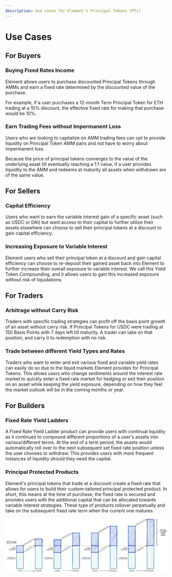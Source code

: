 ```yaml
---
description: Use cases for Element's Principal Tokens (PTs)
---
```


# Use Cases

## For Buyers

### Buying Fixed Rates Income

Element allows users to purchase discounted Principal Tokens through AMMs and earn a fixed rate determined by the discounted value of the purchase.

For example, if a user purchases a 12-month Term Principal Token for ETH trading at a 10% discount, the effective fixed rate for making that purchase would be 10%.‌

### Earn Trading Fees without Impermanent Loss

Users who are looking to capitalize on AMM trading fees can opt to provide liquidity on Principal Token AMM pairs and not have to worry about impermanent loss.

Because the price of principal tokens converges to the value of the underlying asset till eventually reaching a 1:1 value, if a user provides liquidity to the AMM and redeems at maturity all assets when withdrawn are of the same value.

## For Sellers

### Capital Efficiency

‌Users who want to earn the variable interest gain of a specific asset (such as USDC or DAI) but want access to their capital to further utilize their assets elsewhere can choose to sell their principal tokens at a discount to gain capital efficiency.

### Increasing Exposure to Variable Interest

Element users who sell their principal token at a discount and gain capital efficiency can choose to re-deposit their gained asset back into Element to further increase their overall exposure to variable interest. We call this Yield Token Compounding, and it allows users to gain this increased exposure without risk of liquidations.

## For Traders

### Arbitrage without Carry Risk

Traders with specific trading strategies can profit off the basis point growth of an asset without carry risk. If Principal Tokens for USDC were trading at 150 Basis Points with 7 days left till maturity. A trader can take on that position, and carry it to redemption with no risk.

### Trade between different Yield Types and Rates

Traders who want to enter and exit various fixed and variable yield rates can easily do so due to the liquid markets Element provides for Principal Tokens. This allows users who change sentiments around the interest rate market to quickly enter a fixed rate market for hedging or exit their position on an asset while keeping the yield exposure, depending on how they feel the market outlook will be in the coming months or year.

## For Builders

### Fixed Rate Yield Ladders

‌A Fixed Rate Yield Ladder product can provide users with continual liquidity as it continues to compound different proportions of a user's assets into various/different terms. At the end of a term period, the assets would automatically roll over to the next subsequent set fixed rate position unless the user chooses to withdraw. This provides users with more frequent instances of liquidity should they need the capital.

### Principal Protected Products

Element's principal tokens that trade at a discount create a fixed rate that allows for users to build their custom-tailored principal protected product. In short, this means at the time of purchase, the fixed rate is secured and provides users with the additional capital that can be allocated towards variable interest strategies. These type of products rollover perpetually and take on the subsequent fixed rate term when the current one matures.

![](<../../.gitbook/assets/image (5).png>)
